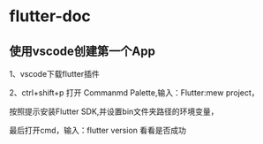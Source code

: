 # flutter-doc
## 使用vscode创建第一个App

1、vscode下载flutter插件

2、ctrl+shift+p 打开 Commanmd Palette,输入：Flutter:mew project，

按照提示安装Flutter SDK,并设置bin文件夹路径的环境变量，

最后打开cmd，输入：flutter version 看看是否成功



